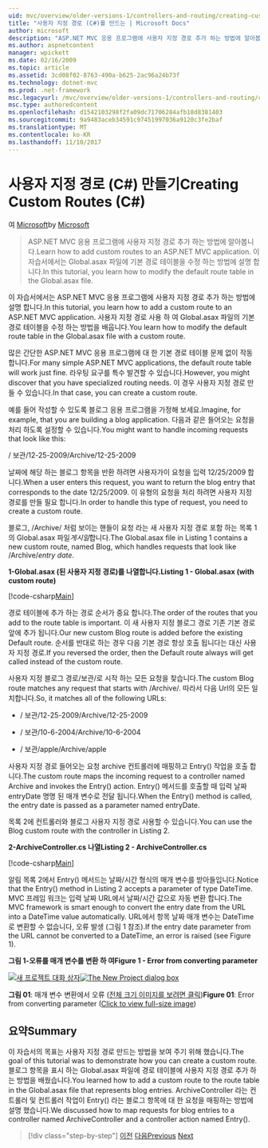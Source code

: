 ```yaml
---
uid: mvc/overview/older-versions-1/controllers-and-routing/creating-custom-routes-cs
title: "사용자 지정 경로 (C#)를 만드는 | Microsoft Docs"
author: microsoft
description: "ASP.NET MVC 응용 프로그램에 사용자 지정 경로 추가 하는 방법에 알아봅니다. 이 자습서에서는 Global.asax 파일에 기본 경로 테이블을 수정 하는 방법에 설명 합니다."
ms.author: aspnetcontent
manager: wpickett
ms.date: 02/16/2009
ms.topic: article
ms.assetid: 3cd08f02-8763-490a-b625-2ac96a24b73f
ms.technology: dotnet-mvc
ms.prod: .net-framework
msc.legacyurl: /mvc/overview/older-versions-1/controllers-and-routing/creating-custom-routes-cs
msc.type: authoredcontent
ms.openlocfilehash: d1542103298f2fa09dc71706284afb18d8381403
ms.sourcegitcommit: 9a9483aceb34591c97451997036a9120c3fe2baf
ms.translationtype: MT
ms.contentlocale: ko-KR
ms.lasthandoff: 11/10/2017
---
```

<a name="creating-custom-routes-c"></a><span data-ttu-id="752ad-104">사용자 지정 경로 (C#) 만들기</span><span class="sxs-lookup"><span data-stu-id="752ad-104">Creating Custom Routes (C#)</span></span>
====================
<span data-ttu-id="752ad-105">여 [Microsoft](https://github.com/microsoft)</span><span class="sxs-lookup"><span data-stu-id="752ad-105">by [Microsoft](https://github.com/microsoft)</span></span>

> <span data-ttu-id="752ad-106">ASP.NET MVC 응용 프로그램에 사용자 지정 경로 추가 하는 방법에 알아봅니다.</span><span class="sxs-lookup"><span data-stu-id="752ad-106">Learn how to add custom routes to an ASP.NET MVC application.</span></span> <span data-ttu-id="752ad-107">이 자습서에서는 Global.asax 파일에 기본 경로 테이블을 수정 하는 방법에 설명 합니다.</span><span class="sxs-lookup"><span data-stu-id="752ad-107">In this tutorial, you learn how to modify the default route table in the Global.asax file.</span></span>


<span data-ttu-id="752ad-108">이 자습서에서는 ASP.NET MVC 응용 프로그램에 사용자 지정 경로 추가 하는 방법에 설명 합니다.</span><span class="sxs-lookup"><span data-stu-id="752ad-108">In this tutorial, you learn how to add a custom route to an ASP.NET MVC application.</span></span> <span data-ttu-id="752ad-109">사용자 지정 경로 사용 하 여 Global.asax 파일의 기본 경로 테이블을 수정 하는 방법을 배웁니다.</span><span class="sxs-lookup"><span data-stu-id="752ad-109">You learn how to modify the default route table in the Global.asax file with a custom route.</span></span>

<span data-ttu-id="752ad-110">많은 간단한 ASP.NET MVC 응용 프로그램에 대 한 기본 경로 테이블 문제 없이 작동 합니다.</span><span class="sxs-lookup"><span data-stu-id="752ad-110">For many simple ASP.NET MVC applications, the default route table will work just fine.</span></span> <span data-ttu-id="752ad-111">라우팅 요구를 특수 발견할 수 있습니다.</span><span class="sxs-lookup"><span data-stu-id="752ad-111">However, you might discover that you have specialized routing needs.</span></span> <span data-ttu-id="752ad-112">이 경우 사용자 지정 경로 만들 수 있습니다.</span><span class="sxs-lookup"><span data-stu-id="752ad-112">In that case, you can create a custom route.</span></span>

<span data-ttu-id="752ad-113">예를 들어 작성할 수 있도록 블로그 응용 프로그램을 가정해 보세요.</span><span class="sxs-lookup"><span data-stu-id="752ad-113">Imagine, for example, that you are building a blog application.</span></span> <span data-ttu-id="752ad-114">다음과 같은 들어오는 요청을 처리 하도록 설정할 수 있습니다.</span><span class="sxs-lookup"><span data-stu-id="752ad-114">You might want to handle incoming requests that look like this:</span></span>

<span data-ttu-id="752ad-115">/ 보관/12-25-2009</span><span class="sxs-lookup"><span data-stu-id="752ad-115">/Archive/12-25-2009</span></span>

<span data-ttu-id="752ad-116">날짜에 해당 하는 블로그 항목을 반환 하려면 사용자가이 요청을 입력 12/25/2009 합니다.</span><span class="sxs-lookup"><span data-stu-id="752ad-116">When a user enters this request, you want to return the blog entry that corresponds to the date 12/25/2009.</span></span> <span data-ttu-id="752ad-117">이 유형의 요청을 처리 하려면 사용자 지정 경로를 만들 필요 합니다.</span><span class="sxs-lookup"><span data-stu-id="752ad-117">In order to handle this type of request, you need to create a custom route.</span></span>

<span data-ttu-id="752ad-118">블로그, /Archive/ 처럼 보이는 핸들이 요청 라는 새 사용자 지정 경로 포함 하는 목록 1의 Global.asax 파일*게시일*합니다.</span><span class="sxs-lookup"><span data-stu-id="752ad-118">The Global.asax file in Listing 1 contains a new custom route, named Blog, which handles requests that look like /Archive/*entry date*.</span></span>

<span data-ttu-id="752ad-119">**1-Global.asax (된 사용자 지정 경로)를 나열합니다.**</span><span class="sxs-lookup"><span data-stu-id="752ad-119">**Listing 1 - Global.asax (with custom route)**</span></span>

[!code-csharp[Main](creating-custom-routes-cs/samples/sample1.cs)]

<span data-ttu-id="752ad-120">경로 테이블에 추가 하는 경로 순서가 중요 합니다.</span><span class="sxs-lookup"><span data-stu-id="752ad-120">The order of the routes that you add to the route table is important.</span></span> <span data-ttu-id="752ad-121">이 새 사용자 지정 블로그 경로 기존 기본 경로 앞에 추가 됩니다.</span><span class="sxs-lookup"><span data-stu-id="752ad-121">Our new custom Blog route is added before the existing Default route.</span></span> <span data-ttu-id="752ad-122">순서를 반대로 하는 경우 다음 기본 경로 항상 호출 됩니다는 대신 사용자 지정 경로.</span><span class="sxs-lookup"><span data-stu-id="752ad-122">If you reversed the order, then the Default route always will get called instead of the custom route.</span></span>

<span data-ttu-id="752ad-123">사용자 지정 블로그 경로/보관/로 시작 하는 모든 요청을 찾습니다.</span><span class="sxs-lookup"><span data-stu-id="752ad-123">The custom Blog route matches any request that starts with /Archive/.</span></span> <span data-ttu-id="752ad-124">따라서 다음 Url의 모든 일치합니다.</span><span class="sxs-lookup"><span data-stu-id="752ad-124">So, it matches all of the following URLs:</span></span>

- <span data-ttu-id="752ad-125">/ 보관/12-25-2009</span><span class="sxs-lookup"><span data-stu-id="752ad-125">/Archive/12-25-2009</span></span>

- <span data-ttu-id="752ad-126">/ 보관/10-6-2004</span><span class="sxs-lookup"><span data-stu-id="752ad-126">/Archive/10-6-2004</span></span>

- <span data-ttu-id="752ad-127">/ 보관/apple</span><span class="sxs-lookup"><span data-stu-id="752ad-127">/Archive/apple</span></span>

<span data-ttu-id="752ad-128">사용자 지정 경로 들어오는 요청 archive 컨트롤러에 매핑하고 Entry() 작업을 호출 합니다.</span><span class="sxs-lookup"><span data-stu-id="752ad-128">The custom route maps the incoming request to a controller named Archive and invokes the Entry() action.</span></span> <span data-ttu-id="752ad-129">Entry() 메서드를 호출할 때 입력 날짜 entryDate 명명 된 매개 변수로 전달 됩니다.</span><span class="sxs-lookup"><span data-stu-id="752ad-129">When the Entry() method is called, the entry date is passed as a parameter named entryDate.</span></span>

<span data-ttu-id="752ad-130">목록 2에 컨트롤러와 블로그 사용자 지정 경로 사용할 수 있습니다.</span><span class="sxs-lookup"><span data-stu-id="752ad-130">You can use the Blog custom route with the controller in Listing 2.</span></span>

<span data-ttu-id="752ad-131">**2-ArchiveController.cs 나열**</span><span class="sxs-lookup"><span data-stu-id="752ad-131">**Listing 2 - ArchiveController.cs**</span></span>

[!code-csharp[Main](creating-custom-routes-cs/samples/sample2.cs)]

<span data-ttu-id="752ad-132">알림 목록 2에서 Entry() 메서드는 날짜/시간 형식의 매개 변수를 받아들입니다.</span><span class="sxs-lookup"><span data-stu-id="752ad-132">Notice that the Entry() method in Listing 2 accepts a parameter of type DateTime.</span></span> <span data-ttu-id="752ad-133">MVC 프레임 워크는 입력 날짜 URL에서 날짜/시간 값으로 자동 변환 합니다.</span><span class="sxs-lookup"><span data-stu-id="752ad-133">The MVC framework is smart enough to convert the entry date from the URL into a DateTime value automatically.</span></span> <span data-ttu-id="752ad-134">URL에서 항목 날짜 매개 변수는 DateTime로 변환할 수 없습니다, 오류 발생 (그림 1 참조).</span><span class="sxs-lookup"><span data-stu-id="752ad-134">If the entry date parameter from the URL cannot be converted to a DateTime, an error is raised (see Figure 1).</span></span>

<span data-ttu-id="752ad-135">**그림 1-오류를 매개 변수를 변환 하 여**</span><span class="sxs-lookup"><span data-stu-id="752ad-135">**Figure 1 - Error from converting parameter**</span></span>


<span data-ttu-id="752ad-136">[![새 프로젝트 대화 상자](creating-custom-routes-cs/_static/image1.jpg)](creating-custom-routes-cs/_static/image1.png)</span><span class="sxs-lookup"><span data-stu-id="752ad-136">[![The New Project dialog box](creating-custom-routes-cs/_static/image1.jpg)](creating-custom-routes-cs/_static/image1.png)</span></span>

<span data-ttu-id="752ad-137">**그림 01**: 매개 변수 변환에서 오류 ([전체 크기 이미지를 보려면 클릭](creating-custom-routes-cs/_static/image2.png))</span><span class="sxs-lookup"><span data-stu-id="752ad-137">**Figure 01**: Error from converting parameter ([Click to view full-size image](creating-custom-routes-cs/_static/image2.png))</span></span>


## <a name="summary"></a><span data-ttu-id="752ad-138">요약</span><span class="sxs-lookup"><span data-stu-id="752ad-138">Summary</span></span>

<span data-ttu-id="752ad-139">이 자습서의 목표는 사용자 지정 경로 만드는 방법을 보여 주기 위해 했습니다.</span><span class="sxs-lookup"><span data-stu-id="752ad-139">The goal of this tutorial was to demonstrate how you can create a custom route.</span></span> <span data-ttu-id="752ad-140">블로그 항목을 표시 하는 Global.asax 파일에 경로 테이블에 사용자 지정 경로 추가 하는 방법을 배웠습니다.</span><span class="sxs-lookup"><span data-stu-id="752ad-140">You learned how to add a custom route to the route table in the Global.asax file that represents blog entries.</span></span> <span data-ttu-id="752ad-141">ArchiveController 라는 컨트롤러 및 컨트롤러 작업이 Entry() 라는 블로그 항목에 대 한 요청을 매핑하는 방법에 설명 했습니다.</span><span class="sxs-lookup"><span data-stu-id="752ad-141">We discussed how to map requests for blog entries to a controller named ArchiveController and a controller action named Entry().</span></span>

>[!div class="step-by-step"]
<span data-ttu-id="752ad-142">[이전](aspnet-mvc-controllers-overview-cs.md)
[다음](creating-a-route-constraint-cs.md)</span><span class="sxs-lookup"><span data-stu-id="752ad-142">[Previous](aspnet-mvc-controllers-overview-cs.md)
[Next](creating-a-route-constraint-cs.md)</span></span>
